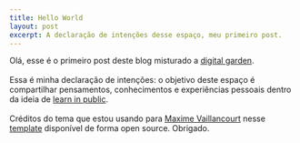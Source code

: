 ```yaml
---
title: Hello World
layout: post
excerpt: A declaração de intenções desse espaço, meu primeiro post.
---
```


Olá, esse é o primeiro post deste blog misturado a [digital garden](https://youtu.be/k5wI5cH0SK0).
<br> <br>
Essa é minha declaração de intenções: o objetivo deste espaço é compartilhar pensamentos, conhecimentos e experiências pessoais dentro da ideia de [learn in public](https://segredo.dev/aprenda-em-publico/).
<br> <br>
Créditos do tema que estou usando para [Maxime Vaillancourt](https://maximevaillancourt.com) nesse [template](https://github.com/maximevaillancourt/digital-garden-jekyll-template) disponível de forma open source. Obrigado.
